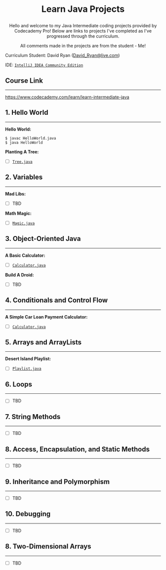 # <p style="text-align: center;">Learn Java Projects

<p style="text-align: center;">Hello and welcome to my Java Intermediate coding projects provided by Codecademy Pro! Below are links to projects I've completed as I've progressed through the curriculum.

<p style="text-align: center;">All comments made in the projects are from the student - Me!

Curriculum Student: David Ryan
(David_Ryan@live.com)

IDE: [`IntelliJ IDEA Community Edition`](https://www.jetbrains.com/idea/)


<!-- links to social media accounts -->

## Course Link
---
https://www.codecademy.com/learn/learn-intermediate-java

## 1. Hello World
---
**Hello World:**
```
$ javac HelloWorld.java
$ java HelloWorld
```

**Planting A Tree:**
- [ ] [`Tree.java`](https://github.com/DavidChandlerR/-Codecademy-Beginner-Java-/tree/main/1-Planting-a-Tree/Planting%20A%20Tree/src) 
## 2. Variables ##
---
**Mad Libs:**
- [ ] TBD

**Math Magic:**
- [ ] [`Magic.java`](https://github.com/DavidChandlerR/-Codecademy-Beginner-Java-/tree/main/2-Math-Magic/src)

## 3. Object-Oriented Java
---
**A Basic Calculator:**

- [ ] [`Calculator.java`](https://github.com/DavidChandlerR/-Codecademy-Beginner-Java-/tree/main/3-A-Basic-Calculator/A%20Basic%20Calculator/src)

**Build A Droid:**

- [ ] TBD

## 4. Conditionals and Control Flow
---
**A Simple Car Loan Payment Calculator:**

- [ ] [`Calculator.java`](https://github.com/DavidChandlerR/-Codecademy-Beginner-Java-/tree/main/4-A-Simple-Loan-Payment-Calculator/A%20Simple%20Car%20Loan%20Payment%20Calculator/src)

## 5. Arrays and ArrayLists
---
**Desert Island Playlist:**

- [ ] [`Playlist.java`](5-arrays-arraylists/Playlist.java)
## 6. Loops
---
- [ ] TBD

## 7. String Methods
---
- [ ] TBD

## 8. Access, Encapsulation, and Static Methods
---
- [ ] TBD

## 9. Inheritance and Polymorphism
---
- [ ] TBD

## 10. Debugging
---
- [ ] TBD

## 8. Two-Dimensional Arrays
---
- [ ] TBD

